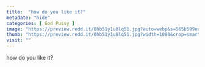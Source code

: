 ```yaml
---
title:  "how do you like it?"
metadate: "hide"
categories: [ God Pussy ]
image: "https://preview.redd.it/0hb51y1u8lq51.jpg?auto=webp&s=565b599ea45caa0ed6a3f58e41793dc602ef7ee9"
thumb: "https://preview.redd.it/0hb51y1u8lq51.jpg?width=1080&crop=smart&auto=webp&s=57c278af8424cc804f25dd70cc883de4fcd6129e"
visit: ""
---
```

how do you like it?
